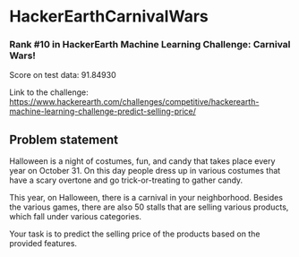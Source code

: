 # HackerEarthCarnivalWars

### Rank #10 in HackerEarth Machine Learning Challenge: Carnival Wars!

Score on test data: 91.84930

Link to the challenge: https://www.hackerearth.com/challenges/competitive/hackerearth-machine-learning-challenge-predict-selling-price/

## Problem statement
Halloween is a night of costumes, fun, and candy that takes place every year on October 31. On this day people dress up in various costumes that have a scary overtone and go trick-or-treating to gather candy.

This year, on Halloween, there is a carnival in your neighborhood. Besides the various games, there are also 50 stalls that are selling various products, which fall under various categories.

Your task is to predict the selling price of the products based on the provided features. 
